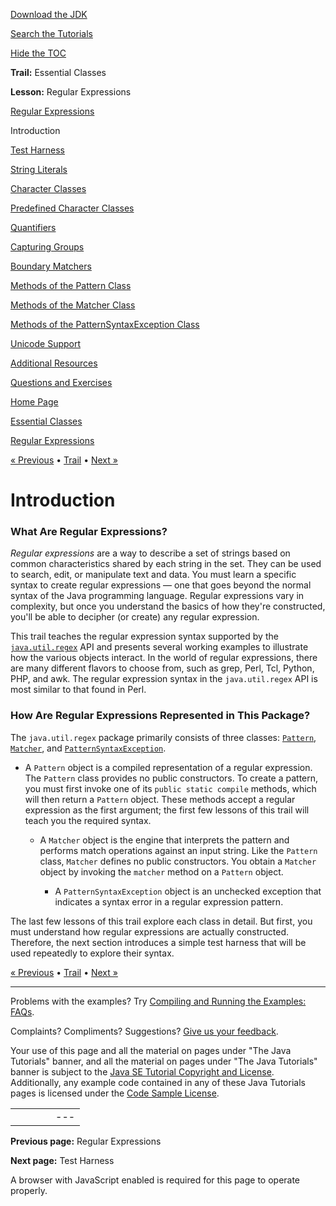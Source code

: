 [Download
the JDK](http://java.sun.com/javase/6/download.jsp)
  
[Search the
Tutorials](../../search.html)
  
[Hide the TOC](javascript:toggleLeft())

**Trail:** Essential Classes
  
**Lesson:** Regular Expressions

[Regular Expressions](index.html)

Introduction

[Test Harness](test_harness.html)

[String Literals](literals.html)

[Character Classes](char_classes.html)

[Predefined Character Classes](pre_char_classes.html)

[Quantifiers](quant.html)

[Capturing Groups](groups.html)

[Boundary Matchers](bounds.html)

[Methods of the Pattern Class](pattern.html)

[Methods of the Matcher Class](matcher.html)

[Methods of the PatternSyntaxException Class](pse.html)

[Unicode Support](unicode.html)

[Additional Resources](resources.html)

[Questions and Exercises](QandE/questions.html)

[Home Page](../../index.html)
>
[Essential Classes](../index.html)
>
[Regular Expressions](index.html)

[« Previous](index.html) • [Trail](../TOC.html) • [Next »](test_harness.html)

# Introduction

### What Are Regular Expressions?

*Regular expressions* are a way to describe a set of strings
based on common characteristics shared by each string in the set. They
can be used to search, edit, or manipulate text and data.
You must learn a specific syntax to create regular expressions — one that
goes beyond the normal syntax of the Java programming language.
Regular expressions vary in complexity,
but once you understand the basics of how they're constructed, you'll be able to decipher (or create) any regular expression.

This trail teaches the regular expression syntax supported by the
[`java.util.regex`](http://download.oracle.com/javase/7/docs/api/java/util/regex/package-summary.html) API and presents several working examples to illustrate
how the various objects interact.
In the world of regular expressions, there are
many different flavors to choose from, such as
grep, Perl, Tcl, Python, PHP, and awk. The regular expression syntax in
the `java.util.regex` API is most similar to that found in Perl.

### How Are Regular Expressions Represented in This Package?

The `java.util.regex` package primarily consists of three classes:
[`Pattern`](http://download.oracle.com/javase/7/docs/api/java/util/regex/Pattern.html),
[`Matcher`](http://download.oracle.com/javase/7/docs/api/java/util/regex/Matcher.html), and
[`PatternSyntaxException`](http://download.oracle.com/javase/7/docs/api/java/util/regex/PatternSyntaxException.html).

* A `Pattern` object is a compiled representation of a regular expression.
  The `Pattern` class provides no public constructors.
  To create a pattern, you must first invoke one of its `public static
  compile` methods, which will then return a `Pattern` object. These methods accept a regular expression as the first argument;
  the first few lessons of this trail will teach you the required syntax.

  * A `Matcher` object is the engine that interprets the
    pattern and performs match operations against an input string.
    Like the `Pattern` class, `Matcher` defines no public constructors. You obtain a `Matcher` object by invoking
    the `matcher` method on a `Pattern` object.

    * A `PatternSyntaxException` object is an unchecked exception that indicates a syntax error in a regular expression pattern.

The last few lessons of this trail explore each class in
detail. But first, you must understand
how regular expressions are actually constructed. Therefore,
the next section introduces a simple test harness that will be used
repeatedly to
explore their syntax.

[« Previous](index.html)
•
[Trail](../TOC.html)
•
[Next »](test_harness.html)

---

Problems with the examples? Try [Compiling and Running
the Examples: FAQs](../../information/run-examples.html).
  
Complaints? Compliments? Suggestions? [Give
us your feedback](http://download.oracle.com/javase/feedback.html).

Your use of this page and all the material on pages under "The Java Tutorials" banner,
and all the material on pages under "The Java Tutorials" banner is subject to the [Java SE Tutorial Copyright
and License](../../information/license.html).
Additionally, any example code contained in any of these Java
Tutorials pages is licensed under the
[Code
Sample License](http://developers.sun.com/license/berkeley_license.html).

|  |  |  |  |  |
| --- | --- | --- | --- | --- |
| |  |  | | --- | --- | | duke image | Oracle logo | | [About Oracle](http://www.oracle.com/us/corporate/index.html) | [Oracle Technology Network](http://www.oracle.com/technology/index.html) | [Terms of Service](https://www.samplecode.oracle.com/servlets/CompulsoryClickThrough?type=TermsOfService) | Copyright © 1995, 2011 Oracle and/or its affiliates. All rights reserved. |

**Previous page:** Regular Expressions
  
**Next page:** Test Harness




A browser with JavaScript enabled is required for this page to operate properly.